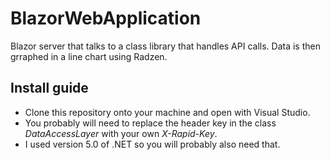 # BlazorWebApplication

Blazor server that talks to a class library that handles API calls. Data is then grraphed in a line chart using Radzen.

## Install guide

- Clone this repository onto your machine and open with Visual Studio.
- You probably will need to replace the header key in the class *DataAccessLayer* with your own *X-Rapid-Key*.
- I used version 5.0 of .NET so you will probably also need that.
